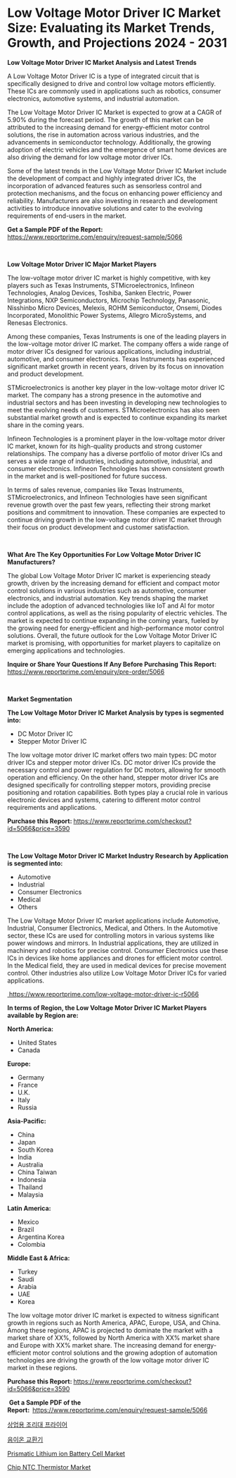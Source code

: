 <p><h1>Low Voltage Motor Driver IC Market Size: Evaluating its Market Trends, Growth, and Projections 2024 - 2031</h1></p><p><strong>Low Voltage Motor Driver IC Market Analysis and Latest Trends</strong></p>
<p><p>A Low Voltage Motor Driver IC is a type of integrated circuit that is specifically designed to drive and control low voltage motors efficiently. These ICs are commonly used in applications such as robotics, consumer electronics, automotive systems, and industrial automation.</p><p>The Low Voltage Motor Driver IC Market is expected to grow at a CAGR of 5.90% during the forecast period. The growth of this market can be attributed to the increasing demand for energy-efficient motor control solutions, the rise in automation across various industries, and the advancements in semiconductor technology. Additionally, the growing adoption of electric vehicles and the emergence of smart home devices are also driving the demand for low voltage motor driver ICs.</p><p>Some of the latest trends in the Low Voltage Motor Driver IC Market include the development of compact and highly integrated driver ICs, the incorporation of advanced features such as sensorless control and protection mechanisms, and the focus on enhancing power efficiency and reliability. Manufacturers are also investing in research and development activities to introduce innovative solutions and cater to the evolving requirements of end-users in the market.</p></p>
<p><strong>Get a Sample PDF of the Report:&nbsp;</strong> <a href="https://www.reportprime.com/enquiry/request-sample/5066">https://www.reportprime.com/enquiry/request-sample/5066</a></p>
<p>&nbsp;</p>
<p><strong>Low Voltage Motor Driver IC Major Market Players</strong></p>
<p><p>The low-voltage motor driver IC market is highly competitive, with key players such as Texas Instruments, STMicroelectronics, Infineon Technologies, Analog Devices, Toshiba, Sanken Electric, Power Integrations, NXP Semiconductors, Microchip Technology, Panasonic, Nisshinbo Micro Devices, Melexis, ROHM Semiconductor, Onsemi, Diodes Incorporated, Monolithic Power Systems, Allegro MicroSystems, and Renesas Electronics.</p><p>Among these companies, Texas Instruments is one of the leading players in the low-voltage motor driver IC market. The company offers a wide range of motor driver ICs designed for various applications, including industrial, automotive, and consumer electronics. Texas Instruments has experienced significant market growth in recent years, driven by its focus on innovation and product development.</p><p>STMicroelectronics is another key player in the low-voltage motor driver IC market. The company has a strong presence in the automotive and industrial sectors and has been investing in developing new technologies to meet the evolving needs of customers. STMicroelectronics has also seen substantial market growth and is expected to continue expanding its market share in the coming years.</p><p>Infineon Technologies is a prominent player in the low-voltage motor driver IC market, known for its high-quality products and strong customer relationships. The company has a diverse portfolio of motor driver ICs and serves a wide range of industries, including automotive, industrial, and consumer electronics. Infineon Technologies has shown consistent growth in the market and is well-positioned for future success.</p><p>In terms of sales revenue, companies like Texas Instruments, STMicroelectronics, and Infineon Technologies have seen significant revenue growth over the past few years, reflecting their strong market positions and commitment to innovation. These companies are expected to continue driving growth in the low-voltage motor driver IC market through their focus on product development and customer satisfaction.</p></p>
<p>&nbsp;</p>
<p><strong>What Are The Key Opportunities For Low Voltage Motor Driver IC Manufacturers?</strong></p>
<p><p>The global Low Voltage Motor Driver IC market is experiencing steady growth, driven by the increasing demand for efficient and compact motor control solutions in various industries such as automotive, consumer electronics, and industrial automation. Key trends shaping the market include the adoption of advanced technologies like IoT and AI for motor control applications, as well as the rising popularity of electric vehicles. The market is expected to continue expanding in the coming years, fueled by the growing need for energy-efficient and high-performance motor control solutions. Overall, the future outlook for the Low Voltage Motor Driver IC market is promising, with opportunities for market players to capitalize on emerging applications and technologies.</p></p>
<p><strong>Inquire or Share Your Questions If Any Before Purchasing This Report:</strong> <a href="https://www.reportprime.com/enquiry/pre-order/5066">https://www.reportprime.com/enquiry/pre-order/5066</a></p>
<p>&nbsp;</p>
<p><strong>Market Segmentation</strong></p>
<p><strong>The Low Voltage Motor Driver IC Market Analysis by types is segmented into:</strong></p>
<p><ul><li>DC Motor Driver IC</li><li>Stepper Motor Driver IC</li></ul></p>
<p><p>The low voltage motor driver IC market offers two main types: DC motor driver ICs and stepper motor driver ICs. DC motor driver ICs provide the necessary control and power regulation for DC motors, allowing for smooth operation and efficiency. On the other hand, stepper motor driver ICs are designed specifically for controlling stepper motors, providing precise positioning and rotation capabilities. Both types play a crucial role in various electronic devices and systems, catering to different motor control requirements and applications.</p></p>
<p><strong>Purchase this Report:&nbsp;</strong><a href="https://www.reportprime.com/checkout?id=5066&price=3590">https://www.reportprime.com/checkout?id=5066&price=3590</a></p>
<p>&nbsp;</p>
<p><strong>The Low Voltage Motor Driver IC Market Industry Research by Application is segmented into:</strong></p>
<p><ul><li>Automotive</li><li>Industrial</li><li>Consumer Electronics</li><li>Medical</li><li>Others</li></ul></p>
<p><p>The Low Voltage Motor Driver IC market applications include Automotive, Industrial, Consumer Electronics, Medical, and Others. In the Automotive sector, these ICs are used for controlling motors in various systems like power windows and mirrors. In Industrial applications, they are utilized in machinery and robotics for precise control. Consumer Electronics use these ICs in devices like home appliances and drones for efficient motor control. In the Medical field, they are used in medical devices for precise movement control. Other industries also utilize Low Voltage Motor Driver ICs for varied applications.</p></p>
<p><a href="https://www.reportprime.com/low-voltage-motor-driver-ic-r5066">&nbsp;https://www.reportprime.com/low-voltage-motor-driver-ic-r5066</a></p>
<p><strong>In terms of Region, the Low Voltage Motor Driver IC Market Players available by Region are:</strong></p>
<p>
    <p> <strong> North America: </strong>
        <ul>
            <li>United States</li>
            <li>Canada</li>
        </ul>
        </p> 
    <p> <strong> Europe: </strong>
        <ul>
            <li>Germany</li>
            <li>France</li>
            <li>U.K.</li>
            <li>Italy</li>
            <li>Russia</li>
        </ul>
        </p> 
    <p> <strong> Asia-Pacific: </strong>
        <ul>
            <li>China</li>
            <li>Japan</li>
            <li>South Korea</li>
            <li>India</li>
            <li>Australia</li>
            <li>China Taiwan</li>
            <li>Indonesia</li>
            <li>Thailand</li>
            <li>Malaysia</li>
        </ul>
        </p> 
    <p> <strong> Latin America: </strong>
        <ul>
            <li>Mexico</li>
            <li>Brazil</li>
            <li>Argentina Korea</li>
            <li>Colombia</li>
        </ul>
        </p> 
    <p> <strong> Middle East & Africa: </strong>
        <ul>
            <li>Turkey</li>
            <li>Saudi</li>
            <li>Arabia</li>
            <li>UAE</li>
            <li>Korea</li>
        </ul>
    </p>
    </p>
<p><p>The low voltage motor driver IC market is expected to witness significant growth in regions such as North America, APAC, Europe, USA, and China. Among these regions, APAC is projected to dominate the market with a market share of XX%, followed by North America with XX% market share and Europe with XX% market share. The increasing demand for energy-efficient motor control solutions and the growing adoption of automation technologies are driving the growth of the low voltage motor driver IC market in these regions.</p></p>
<p><strong>Purchase this Report: </strong><a href="https://www.reportprime.com/checkout?id=5066&price=3590">https://www.reportprime.com/checkout?id=5066&price=3590</a></p>
<p>&nbsp;<strong>Get a Sample PDF of the Report:&nbsp;&nbsp;</strong><a href="https://www.reportprime.com/enquiry/request-sample/5066">https://www.reportprime.com/enquiry/request-sample/5066</a></p>
<p><strong></strong></p>
<p><p><a href="https://medium.com/@josefarice/%EC%83%81%EC%9A%A9-%EC%B9%B4%EC%9A%B4%ED%84%B0%ED%86%B1-%ED%9B%84%EB%9D%BC%EC%9D%B4%EC%96%B4-%EC%8B%9C%EC%9E%A5-%EA%B7%9C%EB%AA%A8-%EB%B0%8F-%EC%8B%9C%EC%9E%A5-%EB%8F%99%ED%96%A5-%EC%99%84%EC%A0%84%ED%95%9C-%EC%82%B0%EC%97%85-%EA%B0%9C%EC%9A%94-2024%EB%85%84%EB%B6%80%ED%84%B0-2031%EB%85%84%EA%B9%8C%EC%A7%80-babfa177017e">상업용 조리대 프라이어</a></p><p><a href="https://github.com/TitusBoyer1/Market-Research-Report-List-1/blob/main/381097770417.md">음이온 교환기</a></p><p><a href="https://github.com/Alonsoolds3wq1d81czn8rbol/Market-Research-Report-List-2/blob/main/prismatic-lithium-ion-battery-cell-market.md">Prismatic Lithium ion Battery Cell Market</a></p><p><a href="https://github.com/KeeganBarrows2023/Market-Research-Report-List-1/blob/main/chip-ntc-thermistor-market.md">Chip NTC Thermistor Market</a></p></p>